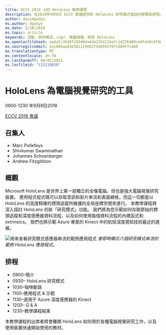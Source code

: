 ```yaml
---
title: ECCV 2018 上的 HoloLens 教學課程
description: 在2018年9月8日 ECCV 會議提供的 HoloLens 研究模式會話的總覽和排程。
author: davidgedye
ms.author: dgedye
ms.date: 2/28/2018
ms.topic: article
keywords: 活動、研究模式、cvpr、電腦視覺、研究 HoloLens
ms.openlocfilehash: aadafc3548f193d0da4d42254124afc1d276400ce9fa19c9f968bc0c960562db
ms.sourcegitcommit: a1c086aa83d381129e62f9d8942f0fc889ffcab0
ms.translationtype: MT
ms.contentlocale: zh-TW
ms.lasthandoff: 08/05/2021
ms.locfileid: "115218830"
---
```

# <a name="hololens-as-a-tool-for-computer-vision-research"></a>HoloLens 為電腦視覺研究的工具
0900-1230 年9月8日2018

[ECCV 2018 會議](https://eccv2018.org)

## <a name="organizers"></a>召集人
* Marc Pollefeys
* Shivkumar Swaminathan
* Johannes Schoenberger
* Andrew Fitzgibbon

## <a name="overview"></a>概觀
Microsoft HoloLens 是世界上第一部獨立的全像電腦，但也是強大電腦視覺研究裝置。
應用程式程式碼可以存取音訊和影片串流和表面網格，而這一切都是以 HoloLens 的高度精確的標頭追蹤所維護的全局座標空間來進行。 本教學課程將深入探討 HoloLens 的新「研究模式」功能。
我們將為您示範如何存取原始的標頭追蹤和深度感應器資料流程，以及如何使用每個資料流程的內建函式和 extrinsics。  我們也將示範 Azure 專案的 Kinect 中的航班深度感知技術最近的進展。

![用來查看研究模式感應器串流的範例應用程式 ](../develop/platform-capabilities-and-apis/images/sensor-stream-viewer.jpg)
 *會即時顯示六個研究模式串流的範例 HoloLens 應用程式。*

## <a name="schedule"></a>排程
* 0900–簡介
* 0930– HoloLens 研究模式
* 1030–咖啡斷路
* 1100–應用程式 & 示範
* 1130–適用于 Azure 深度感應器的 Kinect
* 1200– Q & A
* 1230–教學課程結束

本教學課程的出席者將會離開 HoloLens 如何用於各種電腦視覺研究工作，以及使用裝置快速開始使用的教材。
